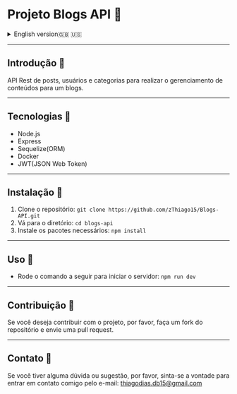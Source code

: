 # Projeto Blogs API 📝

<details>
  <summary>English version🇬🇧 🇺🇸</summary>

  ## Introduction 📜
  A REST API for posts, users and categories to manage content for a blog.

  ## Technologies 💻
  - Node.js
  - Express
  - Sequelize (ORM)
  - Docker
  - JWT (JSON Web Token)

  ## Installation 🚀
  Clone the repository: git clone https://github.com/zThiago15/Blogs-API.git
  Go to the directory: cd blogs-api
  Install the necessary packages: npm install

  ## Usage 🔧
  Run the following command to start the server: npm run dev
  Contribution 🙏
  If you want to contribute to the project, please make a fork of the repository and send a pull request.

  ## Contact 📧
  If you have any questions or suggestions, feel free to contact me at: thiagodias.db15@gmail.com
</details>

---

## Introdução 📜
API Rest de posts, usuários e categorias para realizar o gerenciamento de conteúdos para um blogs.

---

## Tecnologias 📌
* Node.js
* Express
* Sequelize(ORM)
* Docker
* JWT(JSON Web Token)

---

## Instalação 🚀

1. Clone o repositório: `git clone https://github.com/zThiago15/Blogs-API.git`
2. Vá para o diretório: `cd blogs-api`
3. Instale os pacotes necessários: `npm install`

---

## Uso 🔧
- Rode o comando a seguir para iniciar o servidor: `npm run dev`

---

## Contribuição 🙏
Se você deseja contribuir com o projeto, por favor, faça um fork do repositório e envie uma pull request.

---

## Contato 📧
Se você tiver alguma dúvida ou sugestão, por favor, sinta-se a vontade para entrar em contato comigo pelo e-mail: thiagodias.db15@gmail.com
